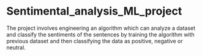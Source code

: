 # Sentimental_analysis_ML_project
The project involves engineering an algorithm which can analyze a dataset and classify the sentiments of the sentences by training the algorithm with previous dataset and then classifying the data as positive, negative or neutral. 
